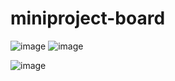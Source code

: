 # miniproject-board

![image](https://github.com/Kumaravel655/miniproject-board/assets/75235334/6045c1e4-24f4-41f6-8670-2429be9e6d7c)
![image](https://github.com/Kumaravel655/miniproject-board/assets/75235334/123f6502-d2aa-497c-bafe-2abf3d79dba3)

![image](https://github.com/Kumaravel655/miniproject-board/assets/75235334/6205aada-6917-4ba6-967e-2cb066c0f11e)
